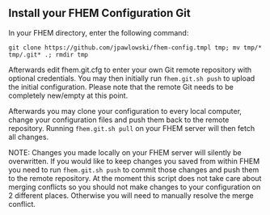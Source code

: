 ## Install your FHEM Configuration Git

In your FHEM directory, enter the following command:

````
git clone https://github.com/jpawlowski/fhem-config.tmpl tmp; mv tmp/* tmp/.git* .; rmdir tmp
````

Afterwards edit fhem.git.cfg to enter your own Git remote repository with optional credentials.
You may then initially run `fhem.git.sh push` to upload the initial configuration.
Please note that the remote Git needs to be completely new/empty at this point.

Afterwards you may clone your configuration to every local computer, change your configuration files and push them back to the remote repository. Running `fhem.git.sh pull` on your FHEM server will then fetch all changes.

NOTE: Changes you made locally on your FHEM server will silently be overwritten. If you would like to keep changes you saved from within FHEM you need to run `fhem.git.sh push` to commit those changes and push them to the remote repository.
At the moment this script does not take care about merging conflicts so you should not make changes to your configuration on 2 different places. Otherwise you will need to manually resolve the merge conflict.